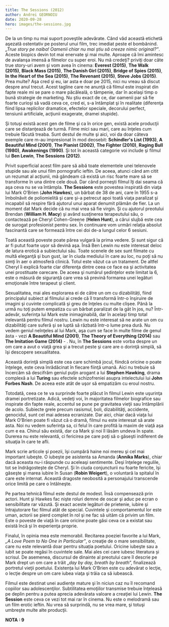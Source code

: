```yaml
---
title: The Sessions (2012)
author: Andrei GEORNOIU
date: 2020-09-28
hero: images/the-sessions.jpg
---
```

<!--StartFragment-->

De la un timp nu mai suport poveştile adevărate. Când văd această etichetă aşezată ostentativ pe posterul unui film, trec imediat peste el bombănind. *„True story pe naiba! Oamenii chiar nu mai ştiu să creeze nimic original?”*. Aceste biopics devin tot mai enervate şi mai multe. Aproape că îmi amintesc de avalanşa imensă a filmelor cu super eroi. Nu mă credeţi? priviţi doar câte true story-uri avem şi vom avea în cinema: **Everest (2015)**, **The Walk (2015)**, **Black Mass (2015)**, **The Danish Girl (2015)**, **Bridge of Spies (2015)**, **In the Heart of the Sea (2015)**, **The Revenant (2015)**, **Steve Jobs (2015)**. Prea multe? Aşa cred şi eu, iar asta e doar pe 2015, nici nu vreau să discut despre anul trecut. Acest tagline care ne anunţă că filmul este inspirat din fapte reale mi se pare o mare păcăleală, o tâmpenie, dar în acelaşi timp o bună strategie de marketing. Nu ştiu exact de ce, dar oamenii par să fie foarte curioşi să vadă ceva ce, cred ei, s-a întâmplat şi în realitate (diferenţa fiind lipsa replicilor dramatice, efectelor speciale, decorului perfect, tensiunii artificiale, acţiunii exagerate, dramei stupide).

Şi totuşi există acest gen de filme şi ca în orice gen, există acele producţii care se distanţează de turmă. Filme mici sau mari, care au înţeles cum trebuie făcută treaba. Sunt destul de multe şi aici, voi da doar câteva exemple care m-au impresionat în mod deosebit: **Schindler's List (1993)**, **A Beautiful Mind (2001)**, **The Pianist (2002)**, **The Fighter (2010)**, **Raging Bull (1980)**, **Awakenings (1990)**. Şi tot în această categorie voi include şi filmul lui **Ben Lewin**, **The Sessions (2012)**.

Privit superficial acest film pare să aibă toate elementele unei telenovele stupide sau ale unui film pornografic ieftin. De aceea, atunci când am citit un rezumat al acţiunii, mă gândeam că există un risc foarte mare să se transforme în una dintre cele două. Dar când porneşti filmul îţi dai seama că aşa ceva nu se va întâmpla. **The Sessions** este povestea inspirată din viaţa lui Mark O’Brien (**John Hawkes**), un bărbat de 38 de ani, care în 1955 s-a îmbolnăvit de poliomielită şi care şi-a petrecut apoi toată viaţa paralizat şi incapabil să respire fără ajutorul unui aparat denumit plămân de fier. La un moment dat Mark decide că nu mai vrea să fie virgin. Şi cu ajutorul preotului Brendan (**William H. Macy**) şi având susţinerea terapeutului său, o contactează pe Cheryl Cohen-Greene (**Helen Hunt**), a cărui slujbă este cea de surogat profesionist pentru sex. În continuare vom urmări relaţia absolut fascinantă care se formează între cei doi de-a lungul celor 6 sesiuni.

Toată această poveste poate părea vulgară la prima vedere. Şi sunt sigur că ar fi putut foarte uşor să devină aşa. Însă Ben Lewin nu este interesat deloc de latura erotică a subiectului său. Toate scenele de sex sunt filmate cu multă eleganţă şi bun gust, iar în ciuda mediului în care au loc, nu poţi să nu simţi în aer o atmosferă clinică. Totul este văzut ca un tratament. De altfel Cheryl îi explică foarte clar diferenţa dintre ceea ce face ea şi activitatea unei prostituate oarecare. De aceea şi numărul şedinţelor este limitat la 6, este o măsură de siguranţă care vrea să prevină formarea unei legături emoţionale între terapeut şi client.

Sexualitatea, mai ales explorarea ei de către un om cu dizabilități, fiind principalul subiect al filmului ai crede că îl transformă într-o înşiruire de imagini şi cuvinte complicată şi greu de înţeles cu multe clișee. Până la urmă nu toţi putem empatiza cu un bărbat paralizat de la gât în jos, nu? Într-adevăr, suferinţa lui Mark este inimaginabilă, dar în acelaşi timp total irelevantă pentru filmul nostru. Lewin nu este interesat să ne arate un om cu dizabilităţi care suferă şi se luptă să răzbată într-o lume prea dură. Nu vedem geniul neînţeles al lui Mark, aşa cum se face în multe filme de genul ăsta - vezi **A Beautiful Mind (2001)**, **The Theory of Everything (2014)** sau **The Imitation Game (2014)** - . Nu, în **The Sessions** este vorba despre un om care a avut o viaţă grea şi a trecut peste şi care are o dorinţă simplă, să îşi descopere sexualitatea.

Această dorinţă simplă este cea care schimbă jocul, fiindcă oricine o poate înţelege, este ceva înrădăcinat în fiecare fiinţă umană. Aici nu trebuie să încercăm să descifrăm geniul puţin arogant a lui **Stephen Hawking**, drama complexă a lui **Turing** sau efectele schizofreniei asupra intelectului lui **John Forbes Nash**. De aceea este atât de uşor să empatizăm cu eroul nostru.

Totodată, ceea ce te va surprinde foarte plăcut în filmul Lewin este uşurinţa dramei portretizate. Adică, vedeţi voi, în majoritatea filmelor biografice sau inspirate din fapte reale, accentul se pune pe gravitatea vieţii sau întâmplării de acolo. Subiecte grele precum rasismul, boli, dizabilităţi, accidente, genocidul, sunt cel mai adesea ecranizate. Dar aici, chiar dacă viaţa lui Mark O’Brien poate fi văzut că o dramă, filmul nu este interesat să arate asta. Noi nu vedem suferinţa sa, ci felul în care profită la maxim de viaţă aşa cum e ea. Chinul său există, dar ca Mark şi noi îl lăsăm undeva în spate. Durerea nu este relevantă, ci fericirea pe care poţi să o găseşti indiferent de situaţia în care te afli.

Mark scrie articole şi poezii, îşi cumpără haine noi mereu şi cel mai important iubeşte. O iubeşte pe asistenta sa Amanda (**Annika Marks**), chiar dacă aceasta nu-i răspunde cu aceleaşi sentimente. Deşi înţelege regulile, tot se îndrăgosteşte de Cheryl. Şi în ciuda conjuncturii nu foarte fericite, îşi găseşte şi marea iubire în Susan (**Robin Weigert**), o voluntară la spitalul în care este internat. Această dragoste neobosită a personajului transcende orice limită pe care o întâlneşte.

Pe partea tehnică filmul este destul de modest. Însă compensează prin actori. Hunt şi Hawkes fac nişte roluri demne de oscar şi aduc pe ecran o sensibilitate rar văzută. Şi exact aceste legături de prietenie, iubire şi întrajutorare fac filmul atât de special. Cuvintele şi comportamentul lor este uman, actorii se pierd complet în rol şi ne fac să uităm că privim un film. Este o poveste de viaţă în care oricine poate găsi ceva ce a existat sau există încă şi în experienţa proprie.

Finalul, în opinia mea este memorabil. Recitarea poeziei favorite a lui Mark, *„A Love Poem to No One in Particular”*, o creaţie de o mare sensibilitate, care nu este relevantă doar pentru situația poetului. Oricine iubeşte sau a iubit se poate regăsi în cuvintele sale. Mai ales cei care iubesc literatura și scrisul. De asemenea, discursul de dinainte al preotului care îl descrie pe Mark drept un om care a trăit „*day by day, breath by breath*”, finalizează portretul vieţii poetului. Existența lui Mark O’Brien este cu adevărat o lecţie, o lecţie despre un om care iubea viaţa şi trăia ca să iubească.

Filmul este destinat unei audienţe mature şi în niciun caz nu îl recomand copiilor sau adolescenţilor. Subtilitatea emoţiilor transmise trebuie înţeleasă pe deplin pentru a putea aprecia adevărata valoare a creaţiei lui Lewin. **The Session** este ceva ce vezi tot mai rar în cinema. Nu este o melodramă sau un film erotic ieftin. Nu vrea să surprindă, nu se vrea mare, şi totuşi umbreşte multe alte producţii.

**NOTA : 9**

<!--EndFragment-->
